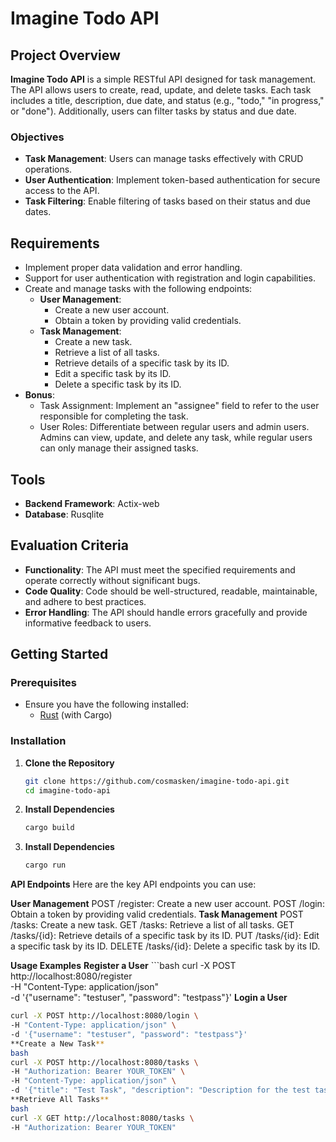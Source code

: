 # Imagine Todo API

## Project Overview

**Imagine Todo API** is a simple RESTful API designed for task management. The API allows users to create, read, update, and delete tasks. Each task includes a title, description, due date, and status (e.g., "todo," "in progress," or "done"). Additionally, users can filter tasks by status and due date.

### Objectives

- **Task Management**: Users can manage tasks effectively with CRUD operations.
- **User Authentication**: Implement token-based authentication for secure access to the API.
- **Task Filtering**: Enable filtering of tasks based on their status and due dates.

## Requirements

- Implement proper data validation and error handling.
- Support for user authentication with registration and login capabilities.
- Create and manage tasks with the following endpoints:
  - **User Management**:
    - Create a new user account.
    - Obtain a token by providing valid credentials.
  - **Task Management**:
    - Create a new task.
    - Retrieve a list of all tasks.
    - Retrieve details of a specific task by its ID.
    - Edit a specific task by its ID.
    - Delete a specific task by its ID.
- **Bonus**: 
  - Task Assignment: Implement an "assignee" field to refer to the user responsible for completing the task.
  - User Roles: Differentiate between regular users and admin users. Admins can view, update, and delete any task, while regular users can only manage their assigned tasks.

## Tools

- **Backend Framework**: Actix-web
- **Database**: Rusqlite

## Evaluation Criteria

- **Functionality**: The API must meet the specified requirements and operate correctly without significant bugs.
- **Code Quality**: Code should be well-structured, readable, maintainable, and adhere to best practices.
- **Error Handling**: The API should handle errors gracefully and provide informative feedback to users.

## Getting Started

### Prerequisites

- Ensure you have the following installed:
  - [Rust](https://www.rust-lang.org/) (with Cargo)

### Installation

1. **Clone the Repository**

   ```bash
   git clone https://github.com/cosmasken/imagine-todo-api.git
   cd imagine-todo-api
2. **Install Dependencies**
    ```bash
   cargo build

3. **Install Dependencies**
    ```bash
   cargo run

**API Endpoints**
    Here are the key API endpoints you can use:

**User Management**
    POST /register: Create a new user account.
    POST /login: Obtain a token by providing valid credentials.
**Task Management**
    POST /tasks: Create a new task.
    GET /tasks: Retrieve a list of all tasks.
    GET /tasks/{id}: Retrieve details of a specific task by its ID.
    PUT /tasks/{id}: Edit a specific task by its ID.
    DELETE /tasks/{id}: Delete a specific task by its ID.

**Usage Examples**
**Register a User**
    ```bash
    curl -X POST http://localhost:8080/register \
    -H "Content-Type: application/json" \
    -d '{"username": "testuser", "password": "testpass"}'
**Login a User**
```bash
curl -X POST http://localhost:8080/login \
-H "Content-Type: application/json" \
-d '{"username": "testuser", "password": "testpass"}'
**Create a New Task**
bash
curl -X POST http://localhost:8080/tasks \
-H "Authorization: Bearer YOUR_TOKEN" \
-H "Content-Type: application/json" \
-d '{"title": "Test Task", "description": "Description for the test task", "due_date": "2024-12-31", "status": "todo"}'
**Retrieve All Tasks**
bash
curl -X GET http://localhost:8080/tasks \
-H "Authorization: Bearer YOUR_TOKEN"